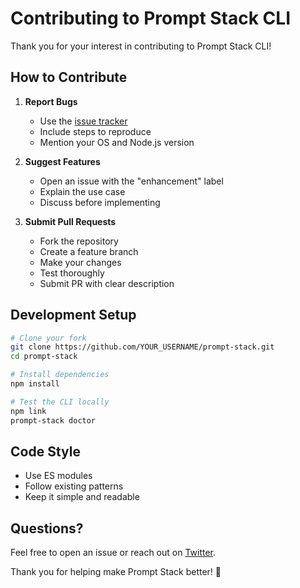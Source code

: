 # Contributing to Prompt Stack CLI

Thank you for your interest in contributing to Prompt Stack CLI!

## How to Contribute

1. **Report Bugs**
   - Use the [issue tracker](https://github.com/prompt-stack/prompt-stack/issues)
   - Include steps to reproduce
   - Mention your OS and Node.js version

2. **Suggest Features**
   - Open an issue with the "enhancement" label
   - Explain the use case
   - Discuss before implementing

3. **Submit Pull Requests**
   - Fork the repository
   - Create a feature branch
   - Make your changes
   - Test thoroughly
   - Submit PR with clear description

## Development Setup

```bash
# Clone your fork
git clone https://github.com/YOUR_USERNAME/prompt-stack.git
cd prompt-stack

# Install dependencies
npm install

# Test the CLI locally
npm link
prompt-stack doctor
```

## Code Style

- Use ES modules
- Follow existing patterns
- Keep it simple and readable

## Questions?

Feel free to open an issue or reach out on [Twitter](https://twitter.com/hoffdigital).

Thank you for helping make Prompt Stack better! 🚀